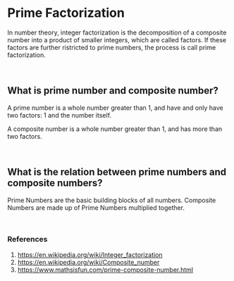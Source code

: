 # Prime Factorization

In number theory, integer factorization is the decomposition of a composite number into a product of smaller integers, which are called factors. If these factors are further ristricted to prime numbers, the process is call prime factorization.

<br/>

## What is prime number and composite number?
A prime number is a whole number greater than 1, and have and only have two factors: 1 and the number itself.

A composite number is a whole number greater than 1, and has more than two factors.

<br/>

## What is the relation between prime numbers and composite numbers?
Prime Numbers are the basic building blocks of all numbers. Composite Numbers are made up of Prime Numbers multiplied together.


<br/>

### References
1. https://en.wikipedia.org/wiki/Integer_factorization
2. https://en.wikipedia.org/wiki/Composite_number
3. https://www.mathsisfun.com/prime-composite-number.html

